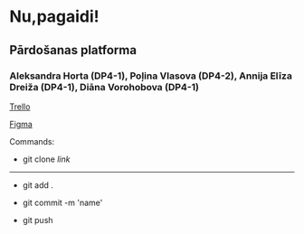 # Nu,pagaidi!
## Pārdošanas platforma
### Aleksandra Horta (DP4-1), Poļina Vlasova (DP4-2), Annija Elīza Dreiža (DP4-1), Diāna Vorohobova (DP4-1)



[Trello](https://trello.com/b/ZMiFVCb4/05102022)

[Figma](https://www.figma.com/file/QxXM8MpNzUXql0djtffoH9/Nu%2C-pagaidi!?node-id=23%3A126)


Commands:

* git clone *link*
____________

* git add .

* git commit -m 'name'

* git push
